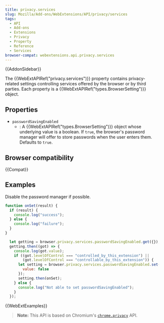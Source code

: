 ```yaml
---
title: privacy.services
slug: Mozilla/Add-ons/WebExtensions/API/privacy/services
tags:
  - API
  - Add-ons
  - Extensions
  - Privacy
  - Property
  - Reference
  - Services
browser-compat: webextensions.api.privacy.services
---
```

{{AddonSidebar}}

The {{WebExtAPIRef("privacy.services")}} property contains privacy-related settings controlling services offered by the browser or by third parties. Each property is a {{WebExtAPIRef("types.BrowserSetting")}} object.

## Properties

- `passwordSavingEnabled`
  - : A {{WebExtAPIRef("types.BrowserSetting")}} object whose underlying value is a boolean. If `true`, the browser's password manager will offer to store passwords when the user enters them. Defaults to `true`.

## Browser compatibility

{{Compat}}

## Examples

Disable the password manager if possible.

```js
function onSet(result) {
  if (result) {
    console.log("success");
  } else {
    console.log("failure");
  }
}

  let getting = browser.privacy.services.passwordSavingEnabled.get({});
  getting.then((got) => {
    console.log(got.value);
    if ((got.levelOfControl === "controlled_by_this_extension") ||
        (got.levelOfControl === "controllable_by_this_extension")) {
      let setting = browser.privacy.services.passwordSavingEnabled.set({
        value: false
      });
      setting.then(onSet);
    } else {
      console.log("Not able to set passwordSavingEnabled");
    }
  });
```

{{WebExtExamples}}

> **Note:** This API is based on Chromium's [`chrome.privacy`](https://developer.chrome.com/docs/extensions/reference/privacy/) API.
